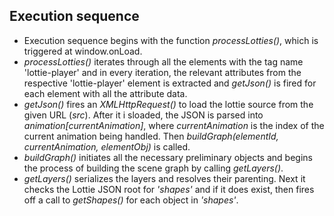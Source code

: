 ## Execution sequence

* Execution sequence begins with the function *processLotties()*, which is triggered at window.onLoad.
* *processLotties()* iterates through all the elements with the tag name 'lottie-player' and in every iteration, the relevant attributes from the respective 'lottie-player' element is extracted and *getJson()* is fired for each element with all the attribute data.
* *getJson()* fires an *XMLHttpRequest()* to load the lottie source from the given URL (*src*). After it i sloaded, the JSON is parsed into *animation\[currentAnimation\]*, where *currentAnimation* is the index of the current animation being handled. Then *buildGraph(elementId, currentAnimation, elementObj)* is called.
* *buildGraph()* initiates all the necessary preliminary objects and begins the process of building the scene graph by calling *getLayers()*.
* *getLayers()* serializes the layers and resolves their parenting. Next it checks the Lottie JSON root for *'shapes'* and if it does exist, then fires off a call to *getShapes()* for each object in *'shapes'*.